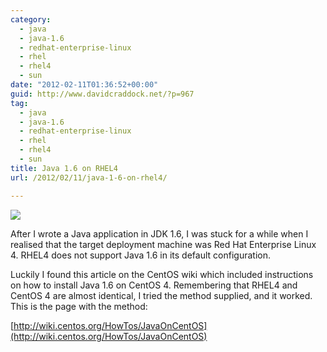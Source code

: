 ```yaml
---
category:
  - java
  - java-1.6
  - redhat-enterprise-linux
  - rhel
  - rhel4
  - sun
date: "2012-02-11T01:36:52+00:00"
guid: http://www.davidcraddock.net/?p=967
tag:
  - java
  - java-1.6
  - redhat-enterprise-linux
  - rhel
  - rhel4
  - sun
title: Java 1.6 on RHEL4
url: /2012/02/11/java-1-6-on-rhel4/

---
```

[![](/wp-content/uploads/2012/02/red-hat-theme-party.jpg)](/wp-content/uploads/2012/02/red-hat-theme-party.jpg)

After I wrote a Java application in JDK 1.6, I was stuck for a while when I realised that the target deployment machine was Red Hat Enterprise Linux 4. RHEL4 does not support Java 1.6 in its default configuration.

Luckily I found this article on the CentOS wiki which included instructions on how to install Java 1.6 on CentOS 4. Remembering that RHEL4 and CentOS 4 are almost identical, I tried the method supplied, and it worked. This is the page with the method:

[http://wiki.centos.org/HowTos/JavaOnCentOS](http://wiki.centos.org/HowTos/JavaOnCentOS)

